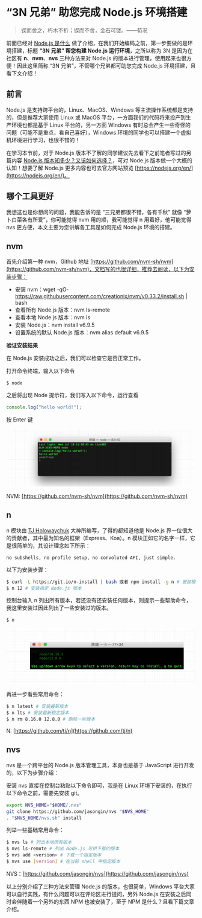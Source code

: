 
# “3N 兄弟” 助您完成 Node.js 环境搭建

> 锲而舍之，朽木不折；锲而不舍，金石可镂。——荀况

前面已经对 [Node.js 是什么](https://mp.weixin.qq.com/s/Evzp8RdmEw_ZPwYlzjRJTg) 做了介绍，在我们开始编码之前，第一步要做的是环境搭建，标题 **“3N 兄弟” 帮您构建 Node.js 运行环境**，之所以称为 3N 是因为在社区有 **n**、**nvm**、**nvs** 三种方法来对 Node.js 的版本进行管理，使用起来也很方便！因此这里简称 “3N 兄弟”，不管哪个兄弟都可助您完成 Node.js 环境搭建，且看下文介绍！

## 前言

Node.js 是支持跨平台的，Linux、MacOS、Windows 等主流操作系统都是支持的，但是推荐大家使用 Linux 或 MacOS 平台，一方面我们的代码将来投产到生产环境也都是基于 Linux 平台的，另一方面 Windows 有时总会产生一些奇怪的问题（可能不是重点，看自己喜好），Windows 环境的同学也可以搭建一个虚拟机环境进行学习，也很不错的！

在学习本节前，对于 Node.js 版本不了解的同学建议先去看下之前笔者写过的另篇内容 [Node.js 版本知多少？又该如何选择？](https://mp.weixin.qq.com/s/dFhTLVswwQqRaLybKuQ_XQ)，可对 Node.js 版本做一个大概的认知！想要了解 Node.js 更多内容也可去官方网站预览 [https://nodejs.org/en/](https://nodejs.org/en/)。

## 哪个工具更好

我想这也是你想问的问题，我能告诉的是 “三兄弟都很不错，各有千秋” 就像 “萝卜白菜各有所爱”，你可能觉得 nvm 用的顺，我可能觉得 n 用着好，他可能觉得 nvs 更方便，本文主要为您讲解各工具是如何完成 Node.js 环境的搭建。

## nvm

首先介绍第一种 nvm，Github 地址 [https://github.com/nvm-sh/nvm](https://github.com/nvm-sh/nvm)，文档写的也很详细，推荐去阅读，以下为安装步骤：

* 安装 nvm：wget -qO- https://raw.githubusercontent.com/creationix/nvm/v0.33.2/install.sh | bash
* 查看所有 Node.js 版本：nvm ls-remote
* 查看本地 Node.js 版本：nvm ls
* 安装 Node.js：nvm install v6.9.5
* 设置系统的默认 Node.js 版本：nvm alias default v6.9.5

**验证安装结果**

在 Node.js 安装成功之后，我们可以检查它是否正常工作。

打开命令终端，输入以下命令

```node
$ node
```

之后将出现 Node 提示符，我们写入以下命令，运行查看

```js
console.log("hello world!");   
```

按 Enter 键

![](./img/node-hello-world.png)

NVM: [https://github.com/nvm-sh/nvm](https://github.com/nvm-sh/nvm)

## n

n 模块由 [TJ Holowaychuk](https://github.com/tj) 大神所编写，了得的都知道他是 Node.js 界一位很大的贡献者，其中最为知名的框架（Express、Koa）。n 模块正如它的名字一样，它是很简单的，其设计理念如下所示：

```
no subshells, no profile setup, no convoluted API, just simple.
```

以下为安装步骤：

```bash
$ curl -L https://git.io/n-install | bash 或者 npm install -g n # 安装模块 n
$ n 12 # 安装指定 Node.js 版本
```

控制台输入 n 列出所有版本，若还没有还安装任何版本，则提示一些帮助命令，我这里安装过因此列出了一些安装过的版本。

```bash
$ n
```

![](./img/n_list.png)

再进一步看些常用命令：

```bash
$ n latest # 安装最新版本
$ n lts # 安装最新稳定版本
$ n rm 8.16.0 12.8.0 # 删除一些版本
```

N: [https://github.com/tj/n](https://github.com/tj/n)

## nvs

nvs 是一个跨平台的 Node.js 版本管理工具，本身也是基于 JavaScript 进行开发的，以下为步骤介绍：

安装 nvs 直接在控制台粘贴以下命令即可，我是在 Linux 环境下安装的，在执行以下命令之前，需要先安装 git。

```bash
export NVS_HOME="$HOME/.nvs"
git clone https://github.com/jasongin/nvs "$NVS_HOME"
. "$NVS_HOME/nvs.sh" install
```

列举一些基础常用命令：

```bash
$ nvs ls # 列出本地所有版本
$ nvs ls-remote # 列出 Node.js 可供下载的版本
$ nvs add <version> # 下载一个指定版本
$ nvs use [version] # 在当前 shell 中指定版本
```

NVS：[https://github.com/jasongin/nvs](https://github.com/jasongin/nvs)

以上分别介绍了三种方法来管理 Node.js 的版本，也很简单，Windows 平台大家可以自行实践，有什么问题可以在评论区进行提问，另外 Node.js 在安装之后同时会伴随着一个另外的东西 NPM 也被安装了，至于 NPM 是什么？且看下篇文章介绍。